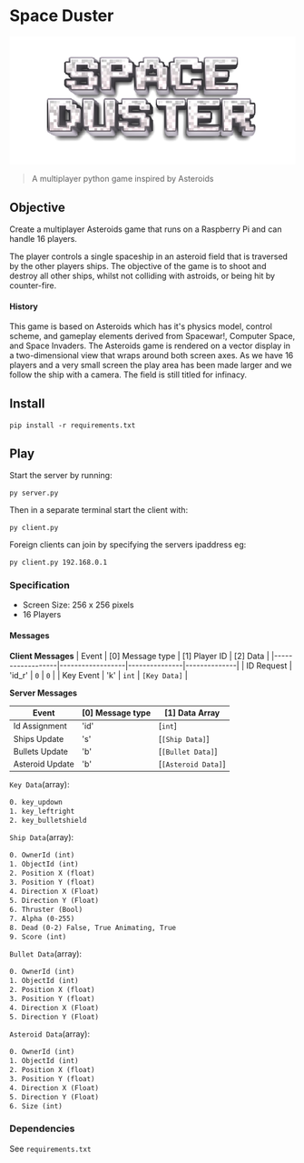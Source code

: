 # Space Duster

![Title](/assets/sprites/space_duster_512.png)

> A multiplayer python game inspired by Asteroids

## Objective

Create a multiplayer Asteroids game that runs on a Raspberry Pi and can handle 16 players.

The player controls a single spaceship in an asteroid field that is traversed by the other players ships. The objective of the game is to shoot and destroy all other ships, whilst not colliding with astroids, or being hit by counter-fire.

#### History

This game is based on Asteroids which has it's physics model, control scheme, and gameplay elements derived from Spacewar!, Computer Space, and Space Invaders. The Asteroids game is rendered on a vector display in a two-dimensional view that wraps around both screen axes. As we have 16 players and a very small screen the play area has been made larger and we follow the ship with a camera. The field is still titled for infinacy.

## Install

    pip install -r requirements.txt

## Play

Start the server by running:

    py server.py

Then in a separate terminal start the client with:

    py client.py

Foreign clients can join by specifying the servers ipaddress eg:

    py client.py 192.168.0.1

### Specification

  - Screen Size: 256 x 256 pixels
  - 16 Players

#### Messages

**Client Messages**
| Event            | [0] Message type | [1] Player ID | [2] Data     |
|------------------|------------------|---------------|--------------|
| ID Request       | 'id_r'           | `0`           | `0`          |
| Key Event        | 'k'              | `int`         | `[Key Data]` |

**Server Messages**

| Event            | [0] Message type | [1] Data Array           |
|------------------|------------------|--------------------------|
| Id Assignment    | 'id'             | [`int`]                  |
| Ships Update     | 's'              | [`[Ship Data]`]          |
| Bullets Update   | 'b'              | [`[Bullet Data]`]        |
| Asteroid Update  | 'b'              | [`[Asteroid Data]`]      |

`Key Data`(array):  

    0. key_updown  
    1. key_leftright  
    2. key_bulletshield  

`Ship Data`(array):  

    0. OwnerId (int)  
    1. ObjectId (int)  
    2. Position X (float)  
    3. Position Y (float)  
    4. Direction X (Float)  
    5. Direction Y (Float)  
    6. Thruster (Bool)  
    7. Alpha (0-255)
    8. Dead (0-2) False, True Animating, True
    9. Score (int)

`Bullet Data`(array):  

    0. OwnerId (int)  
    1. ObjectId (int)  
    2. Position X (float)  
    3. Position Y (float)  
    4. Direction X (Float)  
    5. Direction Y (Float)  

`Asteroid Data`(array):  

    0. OwnerId (int)  
    1. ObjectId (int)  
    2. Position X (float)  
    3. Position Y (float)  
    4. Direction X (Float)  
    5. Direction Y (Float)  
    6. Size (int) 

### Dependencies

  See `requirements.txt`
